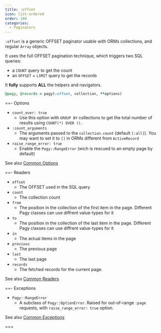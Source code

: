 ```yaml
---
title: :offset
icon: list-ordered
order: 100
categories: 
  - Paginators
---
```


`:offset` is a generic OFFSET paginator usable with ORMs collections, and regular `Array` objects.

It uses the full OFFSET pagination technique, which triggers two SQL queries: 

- a `COUNT` query to get the count
- an `OFFSET` + `LIMIT` query to get the records

It **fully** supports **ALL** the helpers and navigators.

```ruby Controller
@pagy, @records = pagy(:offset, collection, **options)
```

==- Options

- `count_over: true`
  - Use this option with `GROUP BY` collections to get the total number of results using `COUNT(*) OVER ()`.
- `:count_arguments`
  - The arguments passed to the `collection.count` (default `[:all]`). You may want to set it to `[]` in ORMs different from `ActiveRecord` 
- `raise_range_error: true`
  - Enable the `Pagy::RangeError` (wich is rescued to an empty page by default)

See also [Common Options](../paginators#common-options)

==- Readers

- `offset`
  - The OFFSET used in the SQL query
- `count`
  - The collection count
- `from`
  - The position in the collection of the first item in the page. Different Pagy classes can use diffrent value-types for it
- `to`
  - The position in the collection of the last item in the page. Different Pagy classes can use diffrent value-types for it
- `in`
  - The actual items in the page
- `previous`
  - The previous page
- `last`
  - The last page
- `records`
  - The fetched records for the current page.  

See also [Common Readers](../paginators#common-readers)

==- Exceptions

- `Pagy::RangeError`
  - A subclass of `Pagy::OptionError`. Raised for out-of-range `:page` requests, with `raise_range_error: true` option.

See also [Common Exceptions](../paginators#common-exceptions)

===
